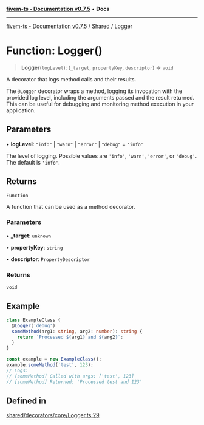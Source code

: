 [**fivem-ts - Documentation v0.7.5**](../../../README.md) • **Docs**

***

[fivem-ts - Documentation v0.7.5](../../../README.md) / [Shared](../README.md) / Logger

# Function: Logger()

> **Logger**(`logLevel`): (`_target`, `propertyKey`, `descriptor`) => `void`

A decorator that logs method calls and their results.

The `@Logger` decorator wraps a method, logging its invocation with the provided log level,
including the arguments passed and the result returned. This can be useful for debugging and
monitoring method execution in your application.

## Parameters

• **logLevel**: `"info"` \| `"warn"` \| `"error"` \| `"debug"` = `'info'`

The level of logging. Possible values are `'info'`, `'warn'`, `'error'`, or `'debug'`.
The default is `'info'`.

## Returns

`Function`

A function that can be used as a method decorator.

### Parameters

• **\_target**: `unknown`

• **propertyKey**: `string`

• **descriptor**: `PropertyDescriptor`

### Returns

`void`

## Example

```ts
class ExampleClass {
  @Logger('debug')
  someMethod(arg1: string, arg2: number): string {
    return `Processed ${arg1} and ${arg2}`;
  }
}

const example = new ExampleClass();
example.someMethod('test', 123);
// Logs:
// [someMethod] Called with args: ['test', 123]
// [someMethod] Returned: 'Processed test and 123'
```

## Defined in

[shared/decorators/core/Logger.ts:29](https://github.com/Purpose-Dev/fivem-ts/blob/main/src/shared/decorators/core/Logger.ts#L29)
